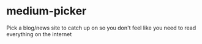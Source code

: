 # medium-picker
Pick a blog/news site to catch up on so you don't feel like you need to read everything on the internet
